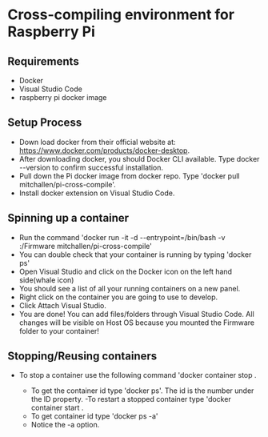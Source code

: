 # Cross-compiling environment for Raspberry Pi

## Requirements 

- Docker 
- Visual Studio Code 
- raspberry pi docker image 

## Setup Process 

- Down load docker from their official website at: <https://www.docker.com/products/docker-desktop>.
- After downloading docker, you should Docker CLI available. Type docker --version to confirm successful installation.
- Pull down the Pi docker image from docker repo. Type 'docker pull mitchallen/pi-cross-compile'.
- Install docker extension on Visual Studio Code.

## Spinning up a container 

- Run the command 'docker run -it -d --entrypoint=/bin/bash -v <absolute path to firmware folder>:/Firmware mitchallen/pi-cross-compile'
- You can double check that your container is running by typing 'docker ps'
- Open Visual Studio and click on the Docker icon on the left hand side(whale icon)
- You should see a list of all your running containers on a new panel.
- Right click on the container you are going to use to develop.
- Click Attach Visual Studio.
- You are done! You can add files/folders through Visual Studio Code. All changes will be visible on Host OS because you mounted the Firmware folder to your container!

## Stopping/Reusing containers 
- To stop a container use the following command 'docker container stop <container id>.
    - To get the container id type 'docker ps'. The id is the number under the ID property.
-To restart a stopped container type 'docker container start <container id>.
    - To get container id type 'docker ps -a'
    - Notice the -a option.

